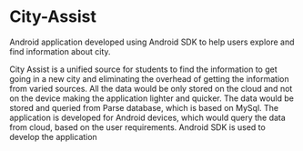 # City-Assist
Android application developed using Android SDK to help users explore and find information about city. 

City Assist is a unified source for students to find the information to get going in a new city and eliminating the overhead of getting the information from varied sources. All the data would be only stored on the cloud and not on the device making the application lighter and quicker.
The data would be stored and queried from Parse database, which is based on MySql. The application is developed for Android devices, which would query the data from cloud, based on the user requirements. Android SDK is used to develop the application
